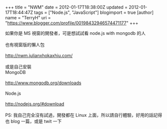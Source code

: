 +++
title = "NWM"
date = 2012-01-17T18:38:00Z
updated = 2012-01-17T18:44:47Z
tags = ["Node.js", "JavaScript"]
blogimport = true 
[author]
	name = "TerryH"
	uri = "https://www.blogger.com/profile/00198432946574471177"
+++

如果你是 MS 視窗的開發者，可是想試試看 node.js with mongodb 的人<br /><br />也有視窗版的懶人包<br /><br /><a href="http://nwm.julianxhokaxhiu.com/">http://nwm.julianxhokaxhiu.com/</a><br /><br />或是自己安裝<br />MongoDB<br /><br /><a href="http://www.mongodb.org/downloads">http://www.mongodb.org/downloads</a><br /><br />Node.js<br /><br /><a href="http://nodejs.org/#download">http://nodejs.org/#download</a><br /><br />PS: 我自己完全沒有試過，開發都在 Linux 上面，所以請自行體驗，好用的話記得也 blog 一篇，或是 twit 一下
